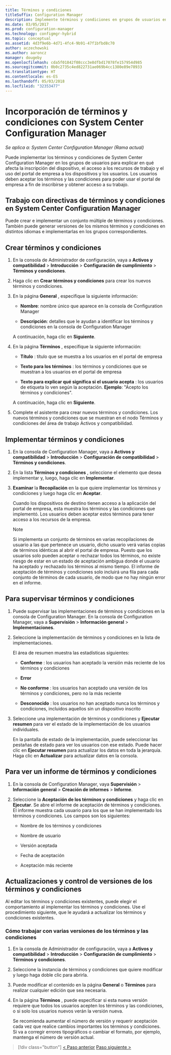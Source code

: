 ```yaml
---
title: Términos y condiciones
titleSuffix: Configuration Manager
description: Implemente términos y condiciones en grupos de usuarios en System Center Configuration Manager.
ms.date: 03/05/2017
ms.prod: configuration-manager
ms.technology: configmgr-hybrid
ms.topic: conceptual
ms.assetid: 4d3f9e6b-4d71-4fc4-9b91-47f1bfbd8c70
author: aczechowski
ms.author: aaroncz
manager: dougeby
ms.openlocfilehash: cda5f01842f08ccc3e8dfbd17078fe157954d985
ms.sourcegitcommit: 0b0c2735c4ed822731ae069b4cc1380e89e78933
ms.translationtype: HT
ms.contentlocale: es-ES
ms.lasthandoff: 05/03/2018
ms.locfileid: "32353477"
---
```

# <a name="add-terms-and-conditions-with-system-center-configuration-manager"></a>Incorporación de términos y condiciones con System Center Configuration Manager

*Se aplica a: System Center Configuration Manager (Rama actual)*

Puede implementar los términos y condiciones de System Center Configuration Manager en los grupos de usuarios para explicar en qué afecta la inscripción del dispositivo, el acceso a los recursos de trabajo y el uso del portal de empresa a los dispositivos y los usuarios. Los usuarios deben aceptar los términos y las condiciones para poder usar el portal de empresa a fin de inscribirse y obtener acceso a su trabajo.  

 ## <a name="working-with-terms-and-conditions-policies-in-system-center-configuration-manager"></a>Trabajo con directivas de términos y condiciones en System Center Configuration Manager  
 Puede crear e implementar un conjunto múltiple de términos y condiciones. También puede generar versiones de los mismos términos y condiciones en distintos idiomas e implementarlas en los grupos correspondientes.  

## <a name="to-create-a-terms-and-conditions"></a>Crear términos y condiciones  

1.  En la consola de Administrador de configuración, vaya a **Activos y compatibilidad** > **Introducción** > **Configuración de cumplimiento** > **Términos y condiciones**.  

2.  Haga clic en **Crear términos y condiciones** para crear los nuevos términos y condiciones.  

3.  En la página **General** , especifique la siguiente información:  

    -   **Nombre**: nombre único que aparece en la consola de Configuration Manager  

    -   **Descripción**: detalles que le ayudan a identificar los términos y condiciones en la consola de Configuration Manager  

     A continuación, haga clic en **Siguiente**.  

4.  En la página **Términos** , especifique la siguiente información:  

    -   **Título** : título que se muestra a los usuarios en el portal de empresa  

    -   **Texto para los términos** : los términos y condiciones que se muestran a los usuarios en el portal de empresa  

    -   **Texto para explicar qué significa si el usuario acepta** : los usuarios de etiqueta lo ven según la aceptación. **Ejemplo**: "Acepto los términos y condiciones".  

     A continuación, haga clic en **Siguiente**.  

5.  Complete el asistente para crear nuevos términos y condiciones. Los nuevos términos y condiciones que se muestran en el nodo Términos y condiciones del área de trabajo Activos y compatibilidad.  

## <a name="to-deploy-a-terms-and-conditions"></a>Implementar términos y condiciones  

1.  En la consola de Configuration Manager, vaya a **Activos y compatibilidad** > **Introducción** > **Configuración de compatibilidad** > **Términos y condiciones**.  

2.  En la lista **Términos y condiciones** , seleccione el elemento que desea implementar y, luego, haga clic en **Implementar**.  

3.  **Examinar** la **Recopilación** en la que quiere implementar los términos y condiciones y luego haga clic en **Aceptar**.  

     Cuando los dispositivos de destino tienen acceso a la aplicación del portal de empresa, esta muestra los términos y las condiciones que implementó. Los usuarios deben aceptar estos términos para tener acceso a los recursos de la empresa.  

    > [!NOTE]  
    >  Si implementa un conjunto de términos en varias recopilaciones de usuario a las que pertenece un usuario, dicho usuario verá varias copias de términos idénticas al abrir el portal de empresa. Puesto que los usuarios solo pueden aceptar o rechazar todos los términos, no existe riesgo de estar en un estado de aceptación ambigua donde el usuario ha aceptado y rechazado los términos al mismo tiempo. El informe de aceptación de términos y condiciones solo incluirá una fila para cada conjunto de términos de cada usuario, de modo que no hay ningún error en el informe.  

## <a name="to-monitor-terms-and-conditions"></a>Para supervisar términos y condiciones  

1.  Puede supervisar las implementaciones de términos y condiciones en la consola de Configuration Manager. En la consola de Configuration Manager, vaya a **Supervisión** > **Información general** > **Implementaciones**.  

2.  Seleccione la implementación de términos y condiciones en la lista de implementaciones.  

     El área de resumen muestra las estadísticas siguientes:  

    -   **Conforme** : los usuarios han aceptado la versión más reciente de los términos y condiciones  

    -   **Error**  

    -   **No conforme** : los usuarios han aceptado una versión de los términos y condiciones, pero no la más reciente  

    -   **Desconocido** : los usuarios no han aceptado nunca los términos y condiciones, incluidos aquellos sin un dispositivo inscrito  

3.  Seleccione una implementación de términos y condiciones y **Ejecutar resumen** para ver el estado de la implementación de los usuarios individuales.  

     En la pantalla de estado de la implementación, puede seleccionar las pestañas de estado para ver los usuarios con ese estado. Puede hacer clic en **Ejecutar resumen** para actualizar los datos en toda la jerarquía. Haga clic en **Actualizar** para actualizar datos en la consola.  

## <a name="to-view--a-terms-and-conditions-report"></a>Para ver un informe de términos y condiciones  

1.  En la consola de Configuration Manager, vaya **Supervisión** > **Información general** > **Creación de informes** > **Informe**.  

2.  Seleccione la **Aceptación de los términos y condiciones** y haga clic en **Ejecutar**. Se abre el informe de aceptación de términos y condiciones. El informe muestra cada usuario para los que se han implementado los términos y condiciones. Los campos son los siguientes:  

    -   Nombre de los términos y condiciones  

    -   Nombre de usuario  

    -   Versión aceptada  

    -   Fecha de aceptación  

    -   Aceptación más reciente  

## <a name="updates-and-version-control-for-terms-and-conditions"></a>Actualizaciones y control de versiones de los términos y condiciones  
 Al editar los términos y condiciones existentes, puede elegir el comportamiento al implementar los términos y condiciones. Use el procedimiento siguiente, que le ayudará a actualizar los términos y condiciones existentes.  

### <a name="how-to-work-with-multiple-versions-of-terms-and-conditions"></a>Cómo trabajar con varias versiones de los términos y las condiciones  

1.  En la consola de Administrador de configuración, vaya a **Activos y compatibilidad** > **Introducción** > **Configuración de cumplimiento** > **Términos y condiciones**.  

2.  Seleccione la instancia de términos y condiciones que quiere modificar y luego haga doble clic para abrirla.  

3.  Puede modificar el contenido en la página **General** o **Términos** para realizar cualquier edición que sea necesaria.  

4.  En la página **Términos** , puede especificar si esta nueva versión requiere que todos los usuarios acepten los términos y las condiciones, o si solo los usuarios nuevos verán la versión nueva.  

     Se recomienda aumentar el número de versión y requerir aceptación cada vez que realice cambios importantes los términos y condiciones. Si va a corregir errores tipográficos o cambiar el formato, por ejemplo, mantenga el número de versión actual.

> [!div class="button"]
[< Paso anterior](configure-intune-subscription.md)  [Paso siguiente >](create-service-connection-point.md)
